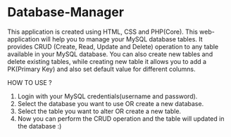 # Database-Manager
This application is created using HTML, CSS and PHP(Core). This web-application will help you to manage your MySQL database tables. It provides CRUD (Create, Read, Update and Delete) operation to any table available in your MySQL database. You can also create new tables and delete existing tables, while creating new table it allows you to add a PK(Primary Key) and also set default value for different columns.

HOW TO USE ?
1. Login with your MySQL credentials(username and password).
2. Select the database you want to use OR create a new database.
3. Select the table you want to alter OR create a new table.
4. Now you can perform the CRUD operation and the table will updated in the database :)
